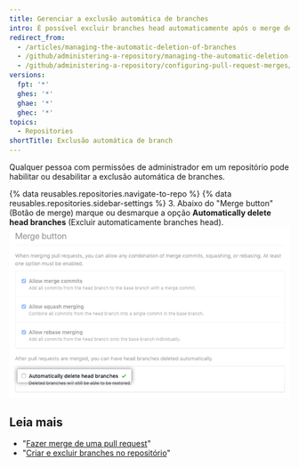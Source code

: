 ```yaml
---
title: Gerenciar a exclusão automática de branches
intro: É possível excluir branches head automaticamente após o merge de pull requests no repositório.
redirect_from:
  - /articles/managing-the-automatic-deletion-of-branches
  - /github/administering-a-repository/managing-the-automatic-deletion-of-branches
  - /github/administering-a-repository/configuring-pull-request-merges/managing-the-automatic-deletion-of-branches
versions:
  fpt: '*'
  ghes: '*'
  ghae: '*'
  ghec: '*'
topics:
  - Repositories
shortTitle: Exclusão automática de branch
---
```


Qualquer pessoa com permissões de administrador em um repositório pode habilitar ou desabilitar a exclusão automática de branches.

{% data reusables.repositories.navigate-to-repo %}
{% data reusables.repositories.sidebar-settings %}
3. Abaixo do "Merge button" (Botão de merge) marque ou desmarque a opção **Automatically delete head branches** (Excluir automaticamente branches head). ![Caixa de seleção para habilitar ou desabilitar a exclusão automática de branches](/assets/images/help/repository/automatically-delete-branches.png)

## Leia mais
- "[Fazer merge de uma pull request](/articles/merging-a-pull-request)"
- "[Criar e excluir branches no repositório](/articles/creating-and-deleting-branches-within-your-repository)"
